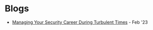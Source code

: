 
# Blogs
- [Managing Your Security Career During Turbulent Times](https://www.linkedin.com/pulse/managing-your-security-career-during-turbulent-times-dickson-cissp/) - Feb '23
